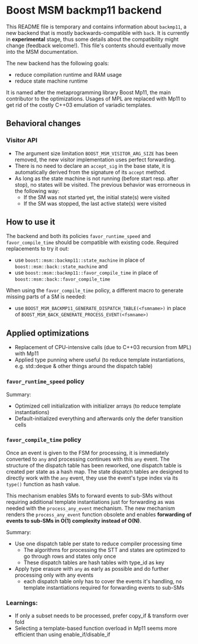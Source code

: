 # Boost MSM backmp11 backend

This README file is temporary and contains information about `backmp11`, a new backend that is mostly backwards-compatible with `back`. It is currently in **experimental** stage, thus some details about the compatibility might change (feedback welcome!). This file's contents should eventually move into the MSM documentation.

The new backend has the following goals:

- reduce compilation runtime and RAM usage
- reduce state machine runtime

It is named after the metaprogramming library Boost Mp11, the main contributor to the optimizations. Usages of MPL are replaced with Mp11 to get rid of the costly C++03 emulation of variadic templates.

## Behavioral changes

### Visitor API

- The argument size limitation `BOOST_MSM_VISITOR_ARG_SIZE` has been removed, the new visitor implementation uses perfect forwarding.
- There is no need to declare an `accept_sig` in the base state, it is automatically derived from the signature of its `accept` method.
- As long as the state machine is not running (before start resp. after stop), no states will be visited. The previous behavior was errorneous in the following way:
    - If the SM was not started yet, the initial state(s) were visited
    - If the SM was stopped, the last active state(s) were visited


## How to use it

The backend and both its policies `favor_runtime_speed` and `favor_compile_time` should be compatible with existing code. Required replacements to try it out:
- use `boost::msm::backmp11::state_machine` in place of `boost::msm::back::state_machine` and
- use `boost::msm::backmp11::favor_compile_time` in place of `boost::msm::back::favor_compile_time`

When using the `favor_compile_time` policy, a different macro to generate missing parts of a SM is needed:
- use `BOOST_MSM_BACKMP11_GENERATE_DISPATCH_TABLE(<fsmname>)` in place of `BOOST_MSM_BACK_GENERATE_PROCESS_EVENT(<fsmname>)`


## Applied optimizations

- Replacement of CPU-intensive calls (due to C++03 recursion from MPL) with Mp11
- Applied type punning where useful (to reduce template instantiations, e.g. std::deque & other things around the dispatch table)


### `favor_runtime_speed` policy

Summary:
- Optimized cell initialization with initializer arrays (to reduce template instantiations)
- Default-initialized everything and afterwards only the defer transition cells


### `favor_compile_time` policy

Once an event is given to the FSM for processing, it is immediately converted to `any` and processing continues with this `any` event.
The structure of the dispatch table has been reworked, one dispatch table is created per state as a hash map.
The state dispatch tables are designed to directly work with the `any` event, they use the event's type index via its `type()` function as hash value.

This mechanism enables SMs to forward events to sub-SMs without requiring additional template instantiations just for forwarding as was needed with the `process_any_event` mechanism.
The new mechanism renders the `process_any_event` function obsolete and enables **forwarding of events to sub-SMs in O(1) complexity instead of O(N)**.

Summary:
- Use one dispatch table per state to reduce compiler processing time
  - The algorithms for processing the STT and states are optimized to go through rows and states only once
  - These dispatch tables are hash tables with type_id as key
- Apply type erasure with `any` as early as possible and do further processing only with any events
  - each dispatch table only has to cover the events it's handling, no template instantiations required for forwarding events to sub-SMs


### Learnings:

- If only a subset needs to be processed, prefer copy_if & transform over fold
- Selecting a template-based function overload in Mp11 seems more efficient than using enable_if/disable_if
